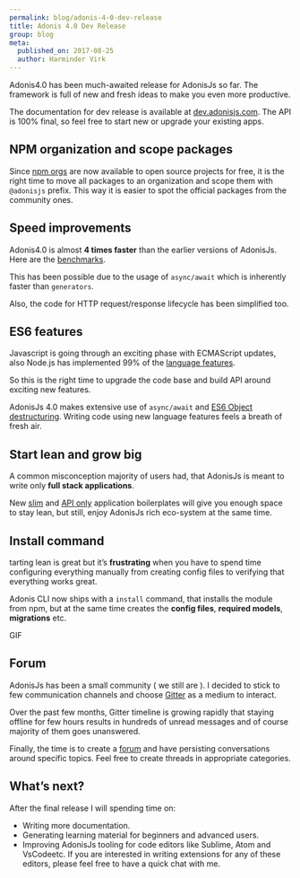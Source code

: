 ```yaml
---
permalink: blog/adonis-4-0-dev-release
title: Adonis 4.0 Dev Release
group: blog
meta:
  published_on: 2017-08-25
  author: Harminder Virk
---
```


Adonis4.0 has been much-awaited release for AdonisJs so far. The framework is full of new and fresh ideas to make you even more productive.

The documentation for dev release is available at [dev.adonisjs.com](http://dev.adonisjs.com/). The API is 100% final, so feel free to start new or upgrade your existing apps.

## NPM organization and scope packages

Since [npm orgs](https://www.npmjs.com/docs/orgs/) are now available to open source projects for free, it is the right time to move all packages to an organization and scope them with `@adonisjs` prefix. This way it is easier to spot the official packages from the community ones.

## Speed improvements

Adonis4.0 is almost **4 times faster** than the earlier versions of AdonisJs. Here are the [benchmarks](https://github.com/thetutlage/adonis4-benchmarks).

This has been possible due to the usage of `async/await` which is inherently faster than `generators`.

Also, the code for HTTP request/response lifecycle has been simplified too.

## ES6 features

Javascript is going through an exciting phase with ECMAScript updates, also Node.js has implemented 99% of the [language features](http://node.green/).

So this is the right time to upgrade the code base and build API around exciting new features.

AdonisJs 4.0 makes extensive use of `async/await` and [ES6 Object destructuring](https://developer.mozilla.org/en/docs/Web/JavaScript/Reference/Operators/Destructuring_assignment#Object_destructuring). Writing code using new language features feels a breath of fresh air.

## Start lean and grow big

A common misconception majority of users had, that AdonisJs is meant to write only **full stack applications**.

New [slim](https://github.com/adonisjs/adonis-slim-app) and [API only](https://github.com/adonisjs/adonis-api-app) application boilerplates will give you enough space to stay lean, but still, enjoy AdonisJs rich eco-system at the same time.

## Install command

tarting lean is great but it’s **frustrating** when you have to spend time configuring everything manually from creating config files to verifying that everything works great.

Adonis CLI now ships with a `install` command, that installs the module from npm, but at the same time creates the **config files**, **required models**, **migrations** etc.

GIF

## Forum

AdonisJs has been a small community ( we still are ). I decided to stick to few communication channels and choose [Gitter](https://gitter.im/adonisjs/adonis-framework) as a medium to interact.

Over the past few months, Gitter timeline is growing rapidly that staying offline for few hours results in hundreds of unread messages and of course majority of them goes unanswered.

Finally, the time is to create a [forum](https://forum.adonisjs.com/) and have persisting conversations around specific topics. Feel free to create threads in appropriate categories.

## What’s next?

After the final release I will spending time on:

- Writing more documentation.
- Generating learning material for beginners and advanced users.
- Improving AdonisJs tooling for code editors like Sublime, Atom and VsCodeetc. If you are interested in writing extensions for any of these editors, please feel free to have a quick chat with me.
